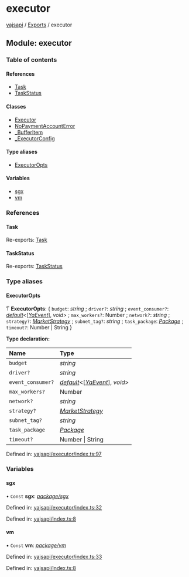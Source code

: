 # executor

[yajsapi](https://github.com/golemfactory/yagna-docs/tree/1b9d66c57da52a346eb2988dcfe9aa00d2f3d587/yajsapi/README.md) / [Exports](https://github.com/golemfactory/yagna-docs/tree/1b9d66c57da52a346eb2988dcfe9aa00d2f3d587/yajsapi/modules.md) / executor

## Module: executor

### Table of contents

#### References

* [Task](executor.md#task)
* [TaskStatus](executor.md#taskstatus)

#### Classes

* [Executor](https://github.com/golemfactory/yagna-docs/tree/1b9d66c57da52a346eb2988dcfe9aa00d2f3d587/yajsapi/classes/executor.executor-1.md)
* [NoPaymentAccountError](https://github.com/golemfactory/yagna-docs/tree/1b9d66c57da52a346eb2988dcfe9aa00d2f3d587/yajsapi/classes/executor.nopaymentaccounterror.md)
* [\_BufferItem](https://github.com/golemfactory/yagna-docs/tree/1b9d66c57da52a346eb2988dcfe9aa00d2f3d587/yajsapi/classes/executor._bufferitem.md)
* [\_ExecutorConfig](https://github.com/golemfactory/yagna-docs/tree/1b9d66c57da52a346eb2988dcfe9aa00d2f3d587/yajsapi/classes/executor._executorconfig.md)

#### Type aliases

* [ExecutorOpts](executor.md#executoropts)

#### Variables

* [sgx](executor.md#sgx)
* [vm](executor.md#vm)

### References

#### Task

Re-exports: [Task](https://github.com/golemfactory/yagna-docs/tree/1b9d66c57da52a346eb2988dcfe9aa00d2f3d587/yajsapi/classes/executor_task.task.md)

#### TaskStatus

Re-exports: [TaskStatus](https://github.com/golemfactory/yagna-docs/tree/1b9d66c57da52a346eb2988dcfe9aa00d2f3d587/yajsapi/enums/executor_task.taskstatus.md)

### Type aliases

#### ExecutorOpts

Ƭ **ExecutorOpts**: { `budget`: _string_ ; `driver?`: _string_ ; `event_consumer?`: [_default_](https://github.com/golemfactory/yagna-docs/tree/1b9d66c57da52a346eb2988dcfe9aa00d2f3d587/yajsapi/interfaces/utils_callable.default.md)&lt;\[[_YaEvent_](https://github.com/golemfactory/yagna-docs/tree/1b9d66c57da52a346eb2988dcfe9aa00d2f3d587/yajsapi/classes/executor_events.yaevent.md)\], _void_&gt; ; `max_workers?`: Number ; `network?`: _string_ ; `strategy?`: [_MarketStrategy_](https://github.com/golemfactory/yagna-docs/tree/1b9d66c57da52a346eb2988dcfe9aa00d2f3d587/yajsapi/classes/executor_strategy.marketstrategy.md) ; `subnet_tag?`: _string_ ; `task_package`: [_Package_](https://github.com/golemfactory/yagna-docs/tree/1b9d66c57da52a346eb2988dcfe9aa00d2f3d587/yajsapi/classes/package.package-1.md) ; `timeout?`: Number \| String }

**Type declaration:**

| Name | Type |
| :--- | :--- |
| `budget` | _string_ |
| `driver?` | _string_ |
| `event_consumer?` | [_default_](https://github.com/golemfactory/yagna-docs/tree/1b9d66c57da52a346eb2988dcfe9aa00d2f3d587/yajsapi/interfaces/utils_callable.default.md)&lt;\[[_YaEvent_](https://github.com/golemfactory/yagna-docs/tree/1b9d66c57da52a346eb2988dcfe9aa00d2f3d587/yajsapi/classes/executor_events.yaevent.md)\], _void_&gt; |
| `max_workers?` | Number |
| `network?` | _string_ |
| `strategy?` | [_MarketStrategy_](https://github.com/golemfactory/yagna-docs/tree/1b9d66c57da52a346eb2988dcfe9aa00d2f3d587/yajsapi/classes/executor_strategy.marketstrategy.md) |
| `subnet_tag?` | _string_ |
| `task_package` | [_Package_](https://github.com/golemfactory/yagna-docs/tree/1b9d66c57da52a346eb2988dcfe9aa00d2f3d587/yajsapi/classes/package.package-1.md) |
| `timeout?` | Number \| String |

Defined in: [yajsapi/executor/index.ts:97](https://github.com/golemfactory/yajsapi/blob/0a8d8c8/yajsapi/executor/index.ts#L97)

### Variables

#### sgx

• `Const` **sgx**: [_package/sgx_](package_sgx.md)

Defined in: [yajsapi/executor/index.ts:32](https://github.com/golemfactory/yajsapi/blob/0a8d8c8/yajsapi/executor/index.ts#L32)

Defined in: [yajsapi/index.ts:8](https://github.com/golemfactory/yajsapi/blob/0a8d8c8/yajsapi/index.ts#L8)

#### vm

• `Const` **vm**: [_package/vm_](package_vm.md)

Defined in: [yajsapi/executor/index.ts:33](https://github.com/golemfactory/yajsapi/blob/0a8d8c8/yajsapi/executor/index.ts#L33)

Defined in: [yajsapi/index.ts:8](https://github.com/golemfactory/yajsapi/blob/0a8d8c8/yajsapi/index.ts#L8)


